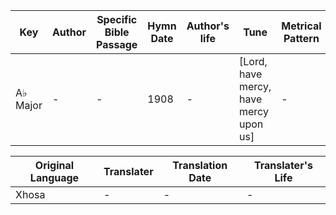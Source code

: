 Key | Author   | Specific Bible Passage     |Hymn Date |Author's life |Tune |Metrical Pattern   |Composer/Source
-- | --------- | ---------------------------|----------|--------------|-----|-------------------|-------------  
A♭ Major |- |- |1908 |- |[Lord, have mercy, have mercy upon us] |- |G. J. Elvey

Original Language | Translater | Translation Date   | Translater's Life  
----------------- | --------- | --------------------|-------------     
Xhosa |- |- |-
